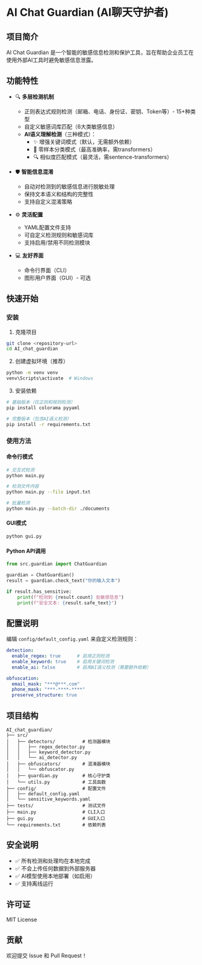 # AI Chat Guardian (AI聊天守护者)

## 项目简介

AI Chat Guardian 是一个智能的敏感信息检测和保护工具，旨在帮助企业员工在使用外部AI工具时避免敏感信息泄露。

## 功能特性

- 🔍 **多层检测机制**
  - 正则表达式规则检测（邮箱、电话、身份证、密钥、Token等）- 15+种类型
  - 自定义敏感词库匹配（6大类敏感信息）
  - **AI语义理解检测**（三种模式）：
    - ✨ 增强关键词模式（默认，无需额外依赖）
    - 🎯 零样本分类模式（最高准确率，需transformers）
    - 🔍 相似度匹配模式（最灵活，需sentence-transformers）

- 🛡️ **智能信息混淆**
  - 自动对检测到的敏感信息进行脱敏处理
  - 保持文本语义和结构的完整性
  - 支持自定义混淆策略

- ⚙️ **灵活配置**
  - YAML配置文件支持
  - 可自定义检测规则和敏感词库
  - 支持启用/禁用不同检测模块

- 💻 **友好界面**
  - 命令行界面（CLI）
  - 图形用户界面（GUI）- 可选

## 快速开始

### 安装

1. 克隆项目
```bash
git clone <repository-url>
cd AI_chat_guardian
```

2. 创建虚拟环境（推荐）
```bash
python -m venv venv
venv\Scripts\activate  # Windows
```

3. 安装依赖
```bash
# 基础版本（仅正则和规则检测）
pip install colorama pyyaml

# 完整版本（包含AI语义检测）
pip install -r requirements.txt
```

### 使用方法

#### 命令行模式

```bash
# 交互式检测
python main.py

# 检测文件内容
python main.py --file input.txt

# 批量检测
python main.py --batch-dir ./documents
```

#### GUI模式

```bash
python gui.py
```

#### Python API调用

```python
from src.guardian import ChatGuardian

guardian = ChatGuardian()
result = guardian.check_text("你的输入文本")

if result.has_sensitive:
    print(f"检测到 {result.count} 处敏感信息")
    print(f"安全文本: {result.safe_text}")
```

## 配置说明

编辑 `config/default_config.yaml` 来自定义检测规则：

```yaml
detection:
  enable_regex: true      # 启用正则检测
  enable_keyword: true    # 启用关键词检测
  enable_ai: false        # 启用AI语义检测（需要额外依赖）

obfuscation:
  email_mask: "***@***.com"
  phone_mask: "***-****-****"
  preserve_structure: true
```

## 项目结构

```
AI_chat_guardian/
├── src/
│   ├── detectors/          # 检测器模块
│   │   ├── regex_detector.py
│   │   ├── keyword_detector.py
│   │   └── ai_detector.py
│   ├── obfuscators/        # 混淆器模块
│   │   └── obfuscator.py
│   ├── guardian.py         # 核心守护类
│   └── utils.py            # 工具函数
├── config/                 # 配置文件
│   ├── default_config.yaml
│   └── sensitive_keywords.yaml
├── tests/                  # 测试文件
├── main.py                 # CLI入口
├── gui.py                  # GUI入口
└── requirements.txt        # 依赖列表
```

## 安全说明

- ✅ 所有检测和处理均在本地完成
- ✅ 不会上传任何数据到外部服务器
- ✅ AI模型使用本地部署（如启用）
- ✅ 支持离线运行

## 许可证

MIT License

## 贡献

欢迎提交 Issue 和 Pull Request！
